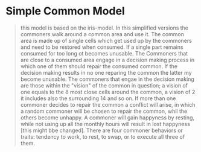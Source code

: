 # Simple Common Model
> this model is based on the iris-model. In this simplified versions the commoners walk around a common area and use it. The common area is made up of single cells which get used up by the commoners and need to be restored when consumed. If a single part remains consumed for too long ot becomes unusable. The Commoners that are close to a consumed area engage in a decision making process in which one of them should repair the consumed common. If the decision making results in no one reparing the common the latter my become unusable. The commoners that engae in the decision making are those within the "vision" of the common in question; a vision of one equals to the 8 most close cells around the common, a vision of 2 it includes also the surrounding 14 and so on. If more than one commoner decides to repair the common a conflict will arise, in which a random commoner will be chosen to repair the common, whil the others become unhappy. A commoner will gain happyness by resting, while not using up all the monthly hours will result in lost happyness [this might bbe changed]. There are four commoner behaviors or traits: tendency to work, to rest, to swap, or to execute all three of them.